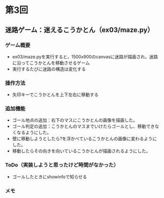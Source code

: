 # 第3回
## 迷路ゲーム：迷えるこうかとん（ex03/maze.py）
### ゲーム概要
- ex03/maze.pyを実行すると，1500x900のcanvasに迷路が描画され，迷路に沿ってこうかとんを移動させるゲーム
- 実行するたびに迷路の構造は変化する
### 操作方法
- 矢印キーでこうかとんを上下左右に移動する
### 追加機能
- ゴール地点の追加：右下のマスにこうかとんの画像を描画した。
- ゴール判定の追加：こうかとんのマスまでいけたらゴールとし、移動できなくなるようにした。
- 壁に移動しようとしたら?を浮かべているこうかとんの画像に変わるようにした。
- 移動したらその向きを向いているこうかとんが描画されるようにした。
### ToDo（実装しようと思ったけど時間がなかった）
- ゴールしたときにshowinfoで知らせる
### メモ
